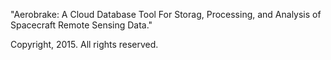 "Aerobrake: A Cloud Database Tool For Storag, Processing, and Analysis of Spacecraft Remote Sensing Data."

Copyright, 2015. All rights reserved.
